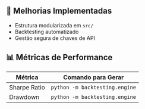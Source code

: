 
## 🚀 Melhorias Implementadas
- Estrutura modularizada em `src/`
- Backtesting automatizado
- Gestão segura de chaves de API

## 📊 Métricas de Performance
| Métrica          | Comando para Gerar         |
|------------------|----------------------------|
| Sharpe Ratio     | `python -m backtesting.engine` |
| Drawdown         | `python -m backtesting.engine` |
